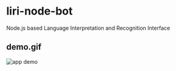 # liri-node-bot
Node.js based Language Interpretation and Recognition Interface

## demo.gif

![app demo]('./image.gif')